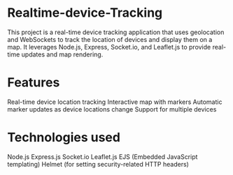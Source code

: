 # Realtime-device-Tracking
This project is a real-time device tracking application that uses geolocation and WebSockets to track the location of devices and display them on a map. It leverages Node.js, Express, Socket.io, and Leaflet.js to provide real-time updates and map rendering.

# Features
Real-time device location tracking
Interactive map with markers
Automatic marker updates as device locations change
Support for multiple devices

# Technologies used
Node.js
Express.js
Socket.io
Leaflet.js
EJS (Embedded JavaScript templating)
Helmet (for setting security-related HTTP headers)

